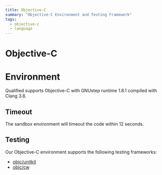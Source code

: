 ```yaml
---
title: Objective-C
summary: "Objective-C Environment and Testing Framework"
tags:
  - objective-c
  - language
---
```


# Objective-C

# Environment

Qualified supports Objective-C with GNUstep runtime 1.8.1 compiled with Clang 3.8.

## Timeout

The sandbox environment will timeout the code within 12 seconds.

## Testing

Our Objective-C environment supports the following testing frameworks:

- [objc/unitkit](/reference/languages/objc/unitkit)
- [objc/cw](/reference/languages/objc/cw)
